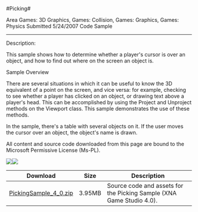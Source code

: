 #Picking#

Area
Games: 3D Graphics, Games: Collision, Games: Graphics, Games: Physics
Submitted
5/24/2007
Code Sample

---

Description:

This sample shows how to determine whether a player's cursor is over an object, and how to find out where on the screen an object is.

Sample Overview

There are several situations in which it can be useful to know the 3D equivalent of a point on the screen, and vice versa: for example, checking to see whether a player has clicked on an object, or drawing text above a player's head. This can be accomplished by using the Project and Unproject methods on the Viewport class. This sample demonstrates the use of these methods.

In the sample, there's a table with several objects on it. If the user moves the cursor over an object, the object's name is drawn.


All content and source code downloaded from this page are bound to the Microsoft Permissive License (Ms-PL).

![](https://github.com/kniEngine/XNAGameStudio/blob/main/Images/XNA_Picking_01_small.jpg)![](https://github.com/kniEngine/XNAGameStudio/blob/main/Images/XNA_Picking_02_small.jpg)

	

 
Download | Size | Description
---|---|---|
[PickingSample_4_0.zip](https://github.com/kniEngine/XNAGameStudio/blob/main/Samples/PickingSample_4_0.zip?raw=true) | 3.95MB | Source code and assets for the Picking Sample (XNA Game Studio 4.0). 